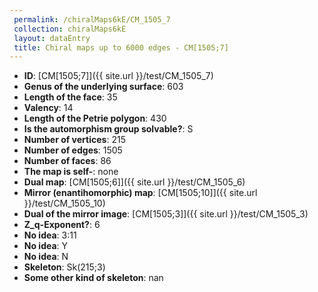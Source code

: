```yaml
--- 
 permalink: /chiralMaps6kE/CM_1505_7 
 collection: chiralMaps6kE
 layout: dataEntry
 title: Chiral maps up to 6000 edges - CM[1505;7]
---
```


- **ID**: [CM[1505;7]]({{ site.url }}/test/CM_1505_7)
- **Genus of the underlying surface**: 603
- **Length of the face**: 35
- **Valency**: 14
- **Length of the Petrie polygon**: 430
- **Is the automorphism group solvable?**: S
- **Number of vertices**: 215
- **Number of edges**: 1505
- **Number of faces**: 86
- **The map is self-**: none
- **Dual map**: [CM[1505;6]]({{ site.url }}/test/CM_1505_6)
- **Mirror (enantihomorphic) map**: [CM[1505;10]]({{ site.url }}/test/CM_1505_10)
- **Dual of the mirror image**: [CM[1505;3]]({{ site.url }}/test/CM_1505_3)
- **Z_q-Exponent?**: 6
- **No idea**:  3:11
- **No idea**: Y
- **No idea**: N
- **Skeleton**: Sk(215;3)
- **Some other kind of skeleton**: nan
